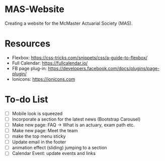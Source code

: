 # MAS-Website
Creating a website for the McMaster Actuarial Society (MAS). 

# Resources 
* Flexbox: https://css-tricks.com/snippets/css/a-guide-to-flexbox/
* Full Calendar: https://fullcalendar.io/
* FB page plug-in: https://developers.facebook.com/docs/plugins/page-plugin/
* Ionicons: https://ionicons.com

# To-do List
- [ ] Mobile look is squeezed
- [ ] Incorporate a section for the latest news (Bootstrap Carousel)
- [ ] Make new page: FAQ -> What is an actuary, exam path etc.
- [ ] Make new page: Meet the team
- [ ] make the top menu sticky
- [ ] Update email in the footer
- [ ] animation effect (sliding) jumping to a section
- [ ] Calendar Event: update events and links